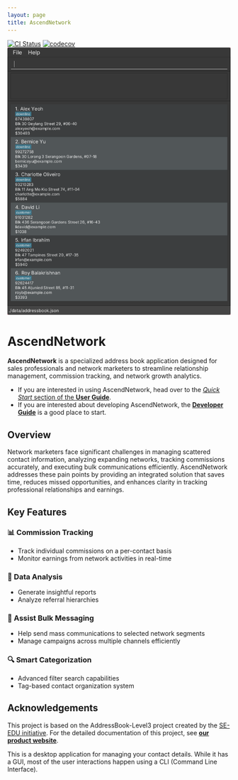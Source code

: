```yaml
---
layout: page
title: AscendNetwork
---
```


[![CI Status](https://github.com/AY2425S2-CS2103T-T14-4/tp/workflows/Java%20CI/badge.svg)](https://github.com/AY2425S2-CS2103T-T14-4/tp/actions)
[![codecov](https://codecov.io/gh/AY2425S2-CS2103T-T14-4/tp/graph/badge.svg?token=0DH4K05QEL)](https://codecov.io/gh/AY2425S2-CS2103T-T14-4/tp)
![Ui](images/Ui.png)

# AscendNetwork

**AscendNetwork** is a specialized address book application designed for sales professionals and network marketers to streamline relationship management, commission tracking, and network growth analytics.

* If you are interested in using AscendNetwork, head over to the [_Quick Start_ section of the **User Guide**](UserGuide.html#quick-start).
* If you are interested about developing AscendNetwork, the [**Developer Guide**](DeveloperGuide.html) is a good place to start.

## Overview

Network marketers face significant challenges in managing scattered contact information, analyzing expanding networks, tracking commissions accurately, and executing bulk communications efficiently. AscendNetwork addresses these pain points by providing an integrated solution that saves time, reduces missed opportunities, and enhances clarity in tracking professional relationships and earnings.

## Key Features

### 📊 Commission Tracking
- Track individual commissions on a per-contact basis
- Monitor earnings from network activities in real-time

### 🌱 Data Analysis
- Generate insightful reports
- Analyze referral hierarchies

### 📨 Assist Bulk Messaging
- Help send mass communications to selected network segments
- Manage campaigns across multiple channels efficiently

### 🔍 Smart Categorization
- Advanced filter search capabilities
- Tag-based contact organization system

## Acknowledgements

This project is based on the AddressBook-Level3 project created by the [SE-EDU initiative](https://se-education.org). For the detailed documentation of this project, see **[our product website](https://ay2425s2-cs2103t-t14-4.github.io/tp/)**.

This is a desktop application for managing your contact details. While it has a GUI, most of the user interactions happen using a CLI (Command Line Interface).
